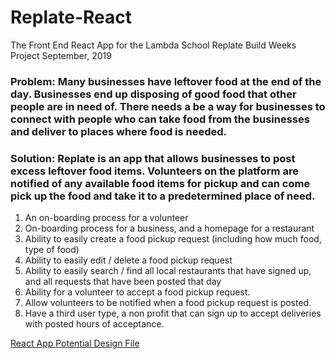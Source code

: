 # Replate-React
The Front End React App for the Lambda School Replate Build Weeks Project September, 2019

<h3>Problem: Many businesses have leftover food at the end of the day. Businesses end up disposing of good food that other people are in need of.  There needs a be a way for businesses to connect with people who can take food from the businesses and deliver to places where food is needed.</h3>
<h3>Solution: Replate is an app that allows businesses to post excess leftover food items.  Volunteers on the platform are notified of any available food items for pickup and can come pick up the food and take it to a predetermined place of need.</h3>

<ol>
  <li>An on-boarding process for a volunteer</li>
  <li>On-boarding process for a business, and a homepage for a restaurant</li>
  <li> Ability to easily create a food pickup request (including how much food, type of food)</li>
  <li>Ability to easily edit / delete a food pickup request</li>
  <li>Ability to easily search / find all local restaurants that have signed up, and all requests that have been posted that day</li>
  <li>Ability for a volunteer to accept a food pickup request.</li>
  <li>Allow volunteers to be notified when a food pickup request is posted.</li>
  <li>Have a third user type, a non profit that can sign up to accept deliveries with posted hours of acceptance.</li>
</ol>

<a href=https://balsamiq.cloud/snv27r3/psx8jkn target="_blank">React App Potential Design File</a>







